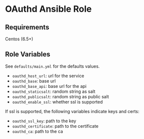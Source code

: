 # OAuthd Ansible Role

## Requirements

Centos (6.5+)

## Role Variables

See `defaults/main.yml` for the defaults values.

- `oauthd_host_url`: url for the service
- `oauthd_base`: base url
- `oauthd_base_api`: base url for the api
- `oauthd_staticsalt`: random string as salt
- `oauthd_publicsalt`: random string as public salt
- `oauthd_enable_ssl`: whether ssl is supported

If ssl is supported, the following variables indicate keys and certs:

- `oauthd_ssl_key`: path to the key
- `oauthd_certificate`: path to the certificate
- `oauthd_ca`: path to the ca
